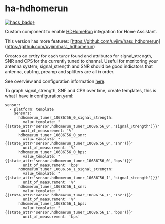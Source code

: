 # ha-hdhomerun
[![hacs_badge](https://img.shields.io/badge/HACS-Default-orange.svg)](https://github.com/custom-components/hacs)

Custom component to enable [HDHomeRun](https://www.silicondust.com/hdhomerun/) integration for Home Assistant.

This version has more features: [https://github.com/uvjim/hass_hdhomerun] (https://github.com/uvjim/hass_hdhomerun)

Creates an entity for each tuner found and attributes for signal_strength, SNR and CPS for the currently tuned to channel.
Useful for monitoring your antenna system; signal_strength and SNR should be good indicators that antenna, cabling, preamp and splitters are all in order.

See overview and configuration information [here](info.md).

To graph signal_strength, SNR and CPS over time, create templates, this is what I have in configuration.yaml:

    sensor:
      - platform: template
        sensors:
          hdhomerun_tuner_10686756_0_signal_strength:
            value_template: "{{state_attr('sensor.hdhomerun_tuner_10686756_0','signal_strength')}}"
           unit_of_measurement: '%'
          hdhomerun_tuner_10686756_0_snr:
            value_template: "{{state_attr('sensor.hdhomerun_tuner_10686756_0','snr')}}"
            unit_of_measurement: '%'
          hdhomerun_tuner_10686756_0_bps:
            value_template: "{{state_attr('sensor.hdhomerun_tuner_10686756_0','bps')}}"
            unit_of_measurement: 'bps'
          hdhomerun_tuner_10686756_1_signal_strength:
            value_template: "{{state_attr('sensor.hdhomerun_tuner_10686756_1','signal_strength')}}"
            unit_of_measurement: '%'
          hdhomerun_tuner_10686756_1_snr:
            value_template: "{{state_attr('sensor.hdhomerun_tuner_10686756_1','snr')}}"
            unit_of_measurement: '%'
          hdhomerun_tuner_10686756_1_bps:
            value_template: "{{state_attr('sensor.hdhomerun_tuner_10686756_1','bps')}}"
            unit_of_measurement: 'bps'

